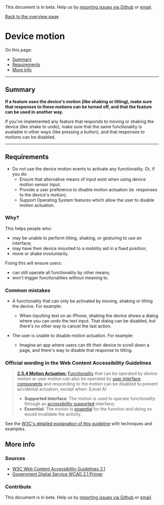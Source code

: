 This document is in beta. Help us by [reporting issues via Github](https://github.com/jfhector/accessibility-guidelines) or [email](mailto:jeanfrancois.hector@googlemail.com).

[Back to the overview page](./../index.html)

# Device motion

On this page:

- [Summary](#summary)
- [Requirements](#requirements)
- [More info](#more-info)

---

## Summary

**If a feature uses the device's motion (like shaking or tilting), make sure that responses to these motions can be turned off, and that the feature can be used in another way.**

If you've implemented any feature that responds to moving or shaking the device (like shake to undo), make sure that the same functionality is available in other ways (like pressing a button), and that responses to motions can be disabled.

---

## Requirements

- Do not use the device motion events to activate any functionality. Or, if you do:
  - Ensure that alternative means of input exist when using device motion sensor input.
  - Provide a user preference to disable motion actuation (ie. responses to the device's motion).
  - Support Operating System features which allow the user to disable motion actuation.

### Why?

This helps people who:

- may be unable to perform tilting, shaking, or gesturing to use an interface;
- may have their device mounted to a mobility aid in a fixed position;
- move or shake involuntarily.

Fixing this will ensure users:

- can still operate all functionality by other means;
- won't trigger functionalities without meaning to.

### Common mistakes

- A functionality that can only be activated by moving, shaking or tilting the device. For example:
  - When inputting text on an iPhone, shaking the device shows a dialog where you can undo the text input. That dialog can be disabled, but there's no other way to cancel the last action.
- The user is unable to disable motion actuation. For example:

  - Imagine an app where users can tilt their device to scroll down a page, and there's way to disable that response to tilting.

### Official wording in the Web Content Accessibility Guidelines

> [**2.5.4 Motion Actuation:**](https://www.w3.org/WAI/WCAG21/Understanding/motion-actuation.html) [Functionality](https://www.w3.org/WAI/WCAG21/Understanding/motion-actuation.html#dfn-functionality) that can be operated by device motion or user motion can also be operated by [user interface components](https://www.w3.org/WAI/WCAG21/Understanding/motion-actuation.html#dfn-user-interface-component) and responding to the motion can be disabled to prevent accidental actuation, except when: (Level A)
>
> - **Supported Interface**: The motion is used to operate functionality through an [accessibility supported](https://www.w3.org/WAI/WCAG21/Understanding/motion-actuation.html#dfn-accessibility-supported) interface;
> - **Essential**: The motion is [essential](https://www.w3.org/WAI/WCAG21/Understanding/motion-actuation.html#dfn-essential) for the function and doing so would invalidate the activity.

See the [W3C's detailed explanation of this guideline](https://www.w3.org/WAI/WCAG21/Understanding/motion-actuation.html) with techniques and examples.

## More info

### Sources

- [W3C Web Content Accessibility Guidelines 2.1](https://www.w3.org/TR/WCAG21/)
- [Government Digital Service WCAG 2.1 Primer](https://alphagov.github.io/wcag-primer/)

### Contribute

This document is in beta. Help us by [reporting issues via Github](https://github.com/jfhector/accessibility-guidelines) or [email](mailto:jeanfrancois.hector@googlemail.com).
